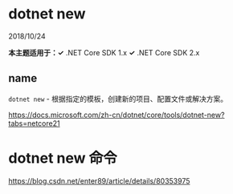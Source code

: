 # dotnet new

2018/10/24 						

**本主题适用于：✓** .NET Core SDK 1.x **✓** .NET Core SDK 2.x

## name

`dotnet new` - 根据指定的模板，创建新的项目、配置文件或解决方案。



https://docs.microsoft.com/zh-cn/dotnet/core/tools/dotnet-new?tabs=netcore21









# dotnet new 命令

https://blog.csdn.net/enter89/article/details/80353975